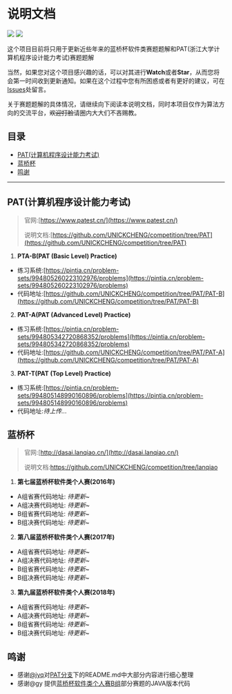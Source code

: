 # 说明文档

![](https://img.shields.io/badge/lanqiao-updating-brightgreen.svg)  ![](https://img.shields.io/badge/PAT-maintained-brightgreen.svg)

这个项目目前将只用于更新近些年来的蓝桥杯软件类赛题题解和PAT(浙江大学计算机程序设计能力考试)赛题题解

当然，如果您对这个项目感兴趣的话，可以对其进行**Watch**或者**Star**，从而您将会第一时间收到更新通知。如果在这个过程中您有所困惑或者有更好的建议，可在[Issues](https://github.com/UNICKCHENG/competition/issues)处留言。

关于赛题题解的具体情况，请继续向下阅读本说明文档，同时本项目仅作为算法方向的交流平台，~~欢迎打脸~~请圈内大大们不吝赐教。

## 目录
- [PAT(计算机程序设计能力考试)](#PAT)
- [蓝桥杯](#蓝桥杯)
- [鸣谢](#鸣谢)

---

## PAT(计算机程序设计能力考试)

> 官网:[https://www.patest.cn/](https://www.patest.cn/)       
>
> 说明文档:[https://github.com/UNICKCHENG/competition/tree/PAT](https://github.com/UNICKCHENG/competition/tree/PAT)

1. **PTA-B(PAT (Basic Level) Practice)**

- 练习系统:[https://pintia.cn/problem-sets/994805260223102976/problems](https://pintia.cn/problem-sets/994805260223102976/problems)
- 代码地址:[https://github.com/UNICKCHENG/competition/tree/PAT/PAT-B](https://github.com/UNICKCHENG/competition/tree/PAT/PAT-B)

2. **PAT-A(PAT (Advanced Level) Practice)**

- 练习系统:[https://pintia.cn/problem-sets/994805342720868352/problems](https://pintia.cn/problem-sets/994805342720868352/problems)
- 代码地址:[https://github.com/UNICKCHENG/competition/tree/PAT/PAT-A](https://github.com/UNICKCHENG/competition/tree/PAT/PAT-A)

3. **PAT-T(PAT (Top Level) Practice)**

- 练习系统:[https://pintia.cn/problem-sets/994805148990160896/problems](https://pintia.cn/problem-sets/994805148990160896/problems)
- 代码地址:*待上传...*



## 蓝桥杯

> 官网:[http://dasai.lanqiao.cn/](http://dasai.lanqiao.cn/)    
>
> 说明文档:<https://github.com/UNICKCHENG/competition/tree/lanqiao>

1. **第七届蓝桥杯软件类个人赛(2016年)**

- A组省赛代码地址:  *待更新*~
- A组决赛代码地址: *待更新~*
- B组省赛代码地址: *待更新~*
- B组决赛代码地址: *待更新~*

2. **第八届蓝桥杯软件类个人赛(2017年)**

- A组省赛代码地址: *待更新~*
- A组决赛代码地址: *待更新~*
- B组省赛代码地址: *待更新~*
- B组决赛代码地址: *待更新~*

3. **第九届蓝桥杯软件类个人赛(2018年)**

- A组省赛代码地址: *待更新~*
- A组决赛代码地址: *待更新~*
- B组省赛代码地址: *待更新~*
- B组决赛代码地址: *待更新~*



## 鸣谢

- 感谢[@jyq](https://github.com/Jyeeee)对[PAT分支](https://github.com/UNICKCHENG/competition/tree/PAT)下的README.md中大部分内容进行细心整理
- 感谢@gy 提供[蓝桥杯软件类个人赛B组](https://github.com/UNICKCHENG/competition/tree/lanqiao)部分赛题的JAVA版本代码
